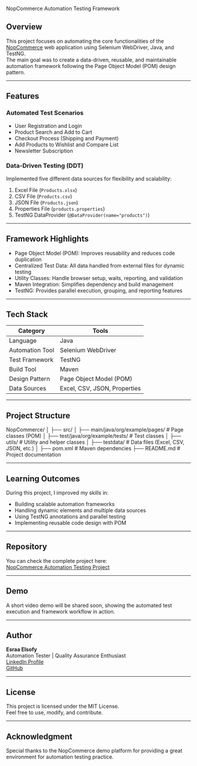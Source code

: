 NopCommerce Automation Testing Framework

## Overview
This project focuses on automating the core functionalities of the [NopCommerce](https://demo.nopcommerce.com/) web application using Selenium WebDriver, Java, and TestNG.  
The main goal was to create a data-driven, reusable, and maintainable automation framework following the Page Object Model (POM) design pattern.

---

## Features

### Automated Test Scenarios
- User Registration and Login  
- Product Search and Add to Cart  
- Checkout Process (Shipping and Payment)  
- Add Products to Wishlist and Compare List  
- Newsletter Subscription  

### Data-Driven Testing (DDT)
Implemented five different data sources for flexibility and scalability:
1. Excel File (`Products.xlsx`)
2. CSV File (`Products.csv`)
3. JSON File (`Products.json`)
4. Properties File (`products.properties`)
5. TestNG DataProvider (`@DataProvider(name="products")`)

---

## Framework Highlights
- Page Object Model (POM): Improves reusability and reduces code duplication  
- Centralized Test Data: All data handled from external files for dynamic testing  
- Utility Classes: Handle browser setup, waits, reporting, and validation  
- Maven Integration: Simplifies dependency and build management  
- TestNG: Provides parallel execution, grouping, and reporting features  

---

## Tech Stack
| Category | Tools |
|-----------|-------|
| Language | Java |
| Automation Tool | Selenium WebDriver |
| Test Framework | TestNG |
| Build Tool | Maven |
| Design Pattern | Page Object Model (POM) |
| Data Sources | Excel, CSV, JSON, Properties |

---

## Project Structure
NopCommerce/
│
├── src/
│ ├── main/java/org/example/pages/ # Page classes (POM)
│ ├── test/java/org/example/tests/ # Test classes
│ ├── utils/ # Utility and helper classes
│
├── testdata/ # Data files (Excel, CSV, JSON, etc.)
│
├── pom.xml # Maven dependencies
├── README.md # Project documentation


---

## Learning Outcomes
During this project, I improved my skills in:
- Building scalable automation frameworks  
- Handling dynamic elements and multiple data sources  
- Using TestNG annotations and parallel testing  
- Implementing reusable code design with POM  

---

## Repository
You can check the complete project here:  
[NopCommerce Automation Testing Project](https://github.com/EsraaElsofy1/NopCommerce)

---

## Demo
A short video demo will be shared soon, showing the automated test execution and framework workflow in action.

---

## Author
**Esraa Elsofy**  
Automation Tester | Quality Assurance Enthusiast  
[LinkedIn Profile](https://www.linkedin.com/in/esraaelsofy/)  
[GitHub](https://github.com/EsraaElsofy1)

---

## License
This project is licensed under the MIT License.  
Feel free to use, modify, and contribute.

---

## Acknowledgment
Special thanks to the NopCommerce demo platform for providing a great environment for automation testing practice.

